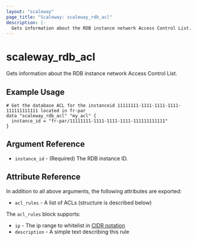 ```yaml
---
layout: "scaleway"
page_title: "Scaleway: scaleway_rdb_acl"
description: |-
  Gets information about the RDB instance network Access Control List.
---
```


# scaleway_rdb_acl

Gets information about the RDB instance network Access Control List.

## Example Usage

```hcl
# Get the database ACL for the instanceid 11111111-1111-1111-1111-111111111111 located in fr-par
data "scaleway_rdb_acl" "my_acl" {
  instance_id = "fr-par/11111111-1111-1111-1111-111111111111"
}
```

## Argument Reference

- `instance_id` - (Required) The RDB instance ID.

## Attribute Reference

In addition to all above arguments, the following attributes are exported:

- `acl_rules` - A list of ACLs (structure is described below)

The `acl_rules` block supports:

- `ip` - The ip range to whitelist in [CIDR notation](https://en.wikipedia.org/wiki/Classless_Inter-Domain_Routing#CIDR_notation)
- `description` - A simple text describing this rule
